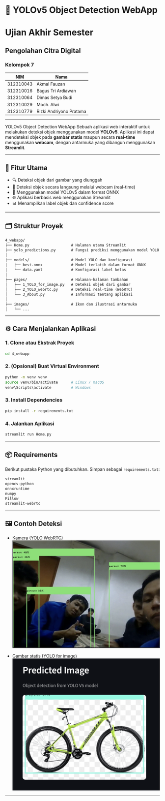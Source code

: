 # 🧠 YOLOv5 Object Detection WebApp

# Ujian Akhir Semester  
## Pengolahan Citra Digital  
### Kelompok 7

| NIM        | Nama                        |
|------------|-----------------------------|
| 312310043  | Akmal Fauzan                |
| 312310016  | Bagus Tri Ardiawan          |
| 312310064  | Dimas Setya Budi            |
| 312310029  | Moch. Alwi                  |
| 312310779  | Rizki Andriyono Pratama     |


---

YOLOv5 Object Detection WebApp
Sebuah aplikasi web interaktif untuk melakukan deteksi objek menggunakan model **YOLOv5**. Aplikasi ini dapat mendeteksi objek pada **gambar statis** maupun secara **real-time** menggunakan **webcam**, dengan antarmuka yang dibangun menggunakan **Streamlit**.

---

## 🚀 Fitur Utama

- 🔍 Deteksi objek dari gambar yang diunggah
- 📸 Deteksi objek secara langsung melalui webcam (real-time)
- 🎯 Menggunakan model YOLOv5 dalam format ONNX
- 🌐 Aplikasi berbasis web menggunakan Streamlit
- 📊 Menampilkan label objek dan confidence score

---

## 🗂 Struktur Proyek

```
4_webapp/
├── Home.py                   # Halaman utama Streamlit
├── yolo_predictions.py       # Fungsi prediksi menggunakan model YOLO
│
├── models/                   # Model YOLO dan konfigurasi
│   ├── best.onnx             # Model terlatih dalam format ONNX
│   └── data.yaml             # Konfigurasi label kelas
│
├── pages/                    # Halaman-halaman tambahan
│   ├── 1_YOLO_for_image.py   # Deteksi objek dari gambar
│   ├── 2_YOLO_webrtc.py      # Deteksi real-time (WebRTC)
│   └── 3_About.py            # Informasi tentang aplikasi
│
├── images/                   # Ikon dan ilustrasi antarmuka
│   └── ...
```

---

## ⚙️ Cara Menjalankan Aplikasi

### 1. Clone atau Ekstrak Proyek

```bash
cd 4_webapp
```

### 2. (Opsional) Buat Virtual Environment

```bash
python -m venv venv
source venv/bin/activate      # Linux / macOS
venv\Scripts\activate         # Windows
```

### 3. Install Dependencies

```bash
pip install -r requirements.txt
```

### 4. Jalankan Aplikasi

```bash
streamlit run Home.py
```

---

## 📦 Requirements

Berikut pustaka Python yang dibutuhkan. Simpan sebagai `requirements.txt`:

```
streamlit
opencv-python
onnxruntime
numpy
Pillow
streamlit-webrtc
```

---

## 🖼 Contoh Deteksi
- Kamera (YOLO WebRTC)
  ![Deteksi Webcam](images/webrtc_demo.png)
  
- Gambar statis (YOLO for image)
  ![Hasil Deteksi Gambar](images/Prediction_example.png)
 
---

